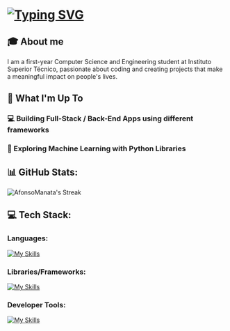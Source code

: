 # [![Typing SVG](https://readme-typing-svg.demolab.com?font=Markdown&weight=100&size=30&pause=1000&color=FFFFFF&background=781CFF00&width=435&lines=Hello!+I'm+Afonso+Manata+%F0%9F%91%8B;I'm+a+CS+Student+)](https://git.io/typing-svg)
## 🎓 About me 
  I am a first-year Computer Science and Engineering student at Instituto Superior Técnico, passionate about coding and creating projects that make a meaningful impact on people's lives.

## 🚀 What I'm Up To
### 💻 Building Full-Stack / Back-End Apps using different frameworks

### 🤖 Exploring Machine Learning with Python Libraries

## 📊 GitHub Stats:
![AfonsoManata's Streak](https://github-readme-streak-stats.herokuapp.com/?user=AfonsoManata&theme=highcontrast&hide_border=false)

## 💻 Tech Stack:
### Languages: 
[![My Skills](https://skillicons.dev/icons?i=go,python,ts,js,c,html,css)](https://skillicons.dev)
### Libraries/Frameworks: 
[![My Skills](https://skillicons.dev/icons?i=postgres,nodejs,express,react,sqlite,docker)](https://skillicons.dev)
### Developer Tools: 
[![My Skills](https://skillicons.dev/icons?i=git,postman,neovim,github)](https://skillicons.dev)
 
